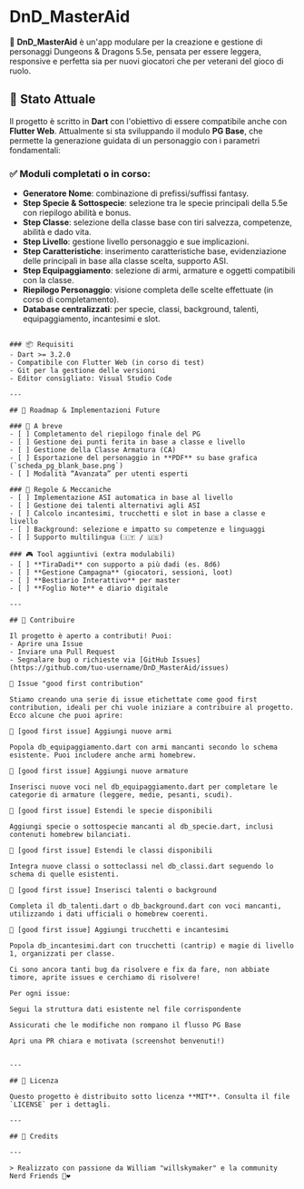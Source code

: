 # DnD_MasterAid

🎲 **DnD_MasterAid** è un'app modulare per la creazione e gestione di personaggi Dungeons & Dragons 5.5e, pensata per essere leggera, responsive e perfetta sia per nuovi giocatori che per veterani del gioco di ruolo.

## 🚀 Stato Attuale

Il progetto è scritto in **Dart** con l'obiettivo di essere compatibile anche con **Flutter Web**. Attualmente si sta sviluppando il modulo **PG Base**, che permette la generazione guidata di un personaggio con i parametri fondamentali:

### ✅ Moduli completati o in corso:
- **Generatore Nome**: combinazione di prefissi/suffissi fantasy.
- **Step Specie & Sottospecie**: selezione tra le specie principali della 5.5e con riepilogo abilità e bonus.
- **Step Classe**: selezione della classe base con tiri salvezza, competenze, abilità e dado vita.
- **Step Livello**: gestione livello personaggio e sue implicazioni.
- **Step Caratteristiche**: inserimento caratteristiche base, evidenziazione delle principali in base alla classe scelta, supporto ASI.
- **Step Equipaggiamento**: selezione di armi, armature e oggetti compatibili con la classe.
- **Riepilogo Personaggio**: visione completa delle scelte effettuate (in corso di completamento).
- **Database centralizzati**: per specie, classi, background, talenti, equipaggiamento, incantesimi e slot.


```

### 📦 Requisiti
- Dart >= 3.2.0
- Compatibile con Flutter Web (in corso di test)
- Git per la gestione delle versioni
- Editor consigliato: Visual Studio Code

---

## 🧭 Roadmap & Implementazioni Future

### 🔧 A breve
- [ ] Completamento del riepilogo finale del PG
- [ ] Gestione dei punti ferita in base a classe e livello
- [ ] Gestione della Classe Armatura (CA)
- [ ] Esportazione del personaggio in **PDF** su base grafica (`scheda_pg_blank_base.png`)
- [ ] Modalità “Avanzata” per utenti esperti

### 📘 Regole & Meccaniche
- [ ] Implementazione ASI automatica in base al livello
- [ ] Gestione dei talenti alternativi agli ASI
- [ ] Calcolo incantesimi, trucchetti e slot in base a classe e livello
- [ ] Background: selezione e impatto su competenze e linguaggi
- [ ] Supporto multilingua (🇮🇹 / 🇺🇸)

### 🎮 Tool aggiuntivi (extra modulabili)
- [ ] **TiraDadi** con supporto a più dadi (es. 8d6)
- [ ] **Gestione Campagna** (giocatori, sessioni, loot)
- [ ] **Bestiario Interattivo** per master
- [ ] **Foglio Note** e diario digitale

---

## 🤝 Contribuire

Il progetto è aperto a contributi! Puoi:
- Aprire una Issue
- Inviare una Pull Request
- Segnalare bug o richieste via [GitHub Issues](https://github.com/tuo-username/DnD_MasterAid/issues)

🎯 Issue "good first contribution"

Stiamo creando una serie di issue etichettate come good first contribution, ideali per chi vuole iniziare a contribuire al progetto. Ecco alcune che puoi aprire:

📌 [good first issue] Aggiungi nuove armi

Popola db_equipaggiamento.dart con armi mancanti secondo lo schema esistente. Puoi includere anche armi homebrew.

📌 [good first issue] Aggiungi nuove armature

Inserisci nuove voci nel db_equipaggiamento.dart per completare le categorie di armature (leggere, medie, pesanti, scudi).

📌 [good first issue] Estendi le specie disponibili

Aggiungi specie o sottospecie mancanti al db_specie.dart, inclusi contenuti homebrew bilanciati.

📌 [good first issue] Estendi le classi disponibili

Integra nuove classi o sottoclassi nel db_classi.dart seguendo lo schema di quelle esistenti.

📌 [good first issue] Inserisci talenti o background

Completa il db_talenti.dart o db_background.dart con voci mancanti, utilizzando i dati ufficiali o homebrew coerenti.

📌 [good first issue] Aggiungi trucchetti e incantesimi

Popola db_incantesimi.dart con trucchetti (cantrip) e magie di livello 1, organizzati per classe.

Ci sono ancora tanti bug da risolvere e fix da fare, non abbiate timore, aprite issues e cerchiamo di risolvere!

Per ogni issue:

Segui la struttura dati esistente nel file corrispondente

Assicurati che le modifiche non rompano il flusso PG Base

Apri una PR chiara e motivata (screenshot benvenuti!)


---

## 📜 Licenza

Questo progetto è distribuito sotto licenza **MIT**. Consulta il file `LICENSE` per i dettagli.

---

## 👑 Credits

---

> Realizzato con passione da William "willskymaker" e la community Nerd Friends 🧠❤️
